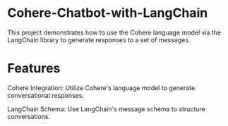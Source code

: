# Cohere-Chatbot-with-LangChain
This project demonstrates how to use the Cohere language model via the LangChain library to generate responses to a set of messages.

# Features
Cohere Integration: Utilize Cohere's language model to generate conversational responses.

LangChain Schema: Use LangChain's message schema to structure conversations.
